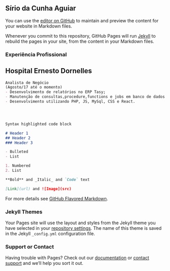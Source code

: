 ## Sírio da Cunha Aguiar

You can use the [editor on GitHub](https://github.com/sirioaguiar/sirioaguiar.github.io/edit/master/index.md) to maintain and preview the content for your website in Markdown files.

Whenever you commit to this repository, GitHub Pages will run [Jekyll](https://jekyllrb.com/) to rebuild the pages in your site, from the content in your Markdown files.

### Experiência Profissional

## Hospital Ernesto Dornelles 

```markdown
Analista de Negócio 
(Agosto/17 até o momento)
- Desenvolvimento de relatórios no ERP Tasy;
- Manutenção de consultas,procedure,functions e jobs em banco de dados oracle. 
- Desenvolvimento utilizando PHP, JS, MySql, CSS e React.




Syntax highlighted code block

# Header 1
## Header 2
### Header 3

- Bulleted
- List

1. Numbered
2. List

**Bold** and _Italic_ and `Code` text

[Link](url) and ![Image](src)
```

For more details see [GitHub Flavored Markdown](https://guides.github.com/features/mastering-markdown/).

### Jekyll Themes

Your Pages site will use the layout and styles from the Jekyll theme you have selected in your [repository settings](https://github.com/sirioaguiar/sirioaguiar.github.io/settings). The name of this theme is saved in the Jekyll `_config.yml` configuration file.

### Support or Contact

Having trouble with Pages? Check out our [documentation](https://help.github.com/categories/github-pages-basics/) or [contact support](https://github.com/contact) and we’ll help you sort it out.
